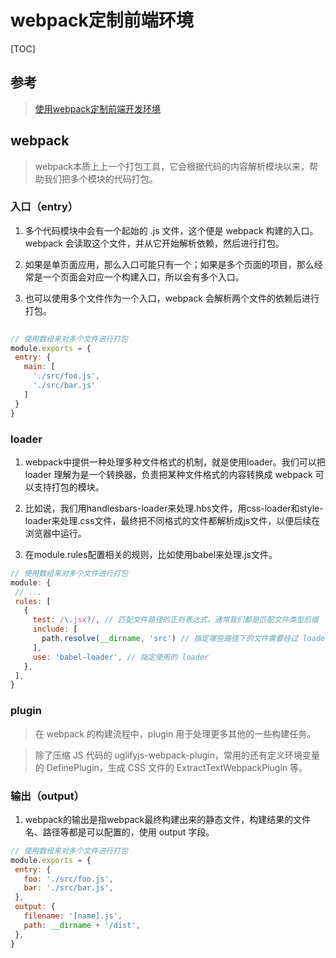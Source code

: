 # webpack定制前端环境
[TOC]
## 参考
> [使用webpack定制前端开发环境](https://www.kancloud.cn/hanxuming/webpack/960756)
## webpack
> webpack本质上上一个打包工具，它会根据代码的内容解析模块以来，帮助我们把多个模块的代码打包。

### 入口（entry）
1. 多个代码模块中会有一个起始的 .js 文件，这个便是 webpack 构建的入口。webpack 会读取这个文件，并从它开始解析依赖，然后进行打包。

2. 如果是单页面应用，那么入口可能只有一个；如果是多个页面的项目，那么经常是一个页面会对应一个构建入口，所以会有多个入口。

3. 也可以使用多个文件作为一个入口，webpack 会解析两个文件的依赖后进行打包。
 ```javascript
    
// 使用数组来对多个文件进行打包
module.exports = {
  entry: {
    main: [
      './src/foo.js',
      './src/bar.js'
    ]
  }
}

  ```
### loader
1. webpack中提供一种处理多种文件格式的机制，就是使用loader。我们可以把 loader 理解为是一个转换器，负责把某种文件格式的内容转换成 webpack 可以支持打包的模块。

2. 比如说，我们用handlesbars-loader来处理.hbs文件，用css-loader和style-loader来处理.css文件，最终把不同格式的文件都解析成js文件，以便后续在浏览器中运行。

3. 在module.rules配置相关的规则，比如使用babel来处理.js文件。

 ```javascript
// 使用数组来对多个文件进行打包
module: {
  // ...
  rules: [
    {
      test: /\.jsx?/, // 匹配文件路径的正则表达式，通常我们都是匹配文件类型后缀
      include: [
        path.resolve(__dirname, 'src') // 指定哪些路径下的文件需要经过 loader 处理
      ],
      use: 'babel-loader', // 指定使用的 loader
    },
  ],
}
```

### plugin
> 在 webpack 的构建流程中，plugin 用于处理更多其他的一些构建任务。

> 除了压缩 JS 代码的 uglifyjs-webpack-plugin，常用的还有定义环境变量的 DefinePlugin，生成 CSS 文件的 ExtractTextWebpackPlugin 等。

### 输出（output）
1. webpack的输出是指webpack最终构建出来的静态文件，构建结果的文件名、路径等都是可以配置的，使用 output 字段。

 ```javascript
// 使用数组来对多个文件进行打包
module.exports = {
  entry: {
    foo: './src/foo.js',
    bar: './src/bar.js',
  },
  output: {
    filename: '[name].js',
    path: __dirname + '/dist',
  },
}
```